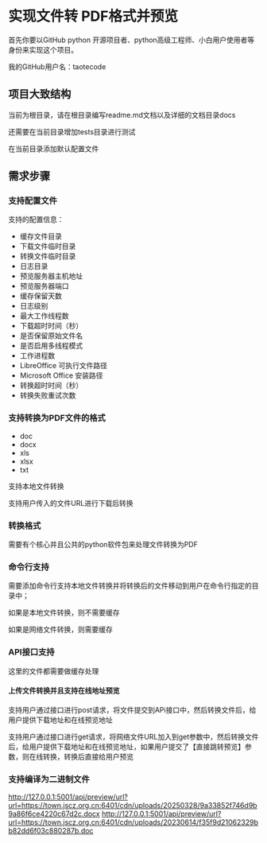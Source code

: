 # 实现文件转 PDF格式并预览

首先你要以GitHub python 开源项目者、python高级工程师、小白用户使用者等身份来实现这个项目。

我的GitHub用户名：taotecode



## 项目大致结构

当前为根目录，请在根目录编写readme.md文档以及详细的文档目录docs

还需要在当前目录增加tests目录进行测试

在当前目录添加默认配置文件

## 需求步骤

### 支持配置文件

支持的配置信息：

- 缓存文件目录
- 下载文件临时目录
- 转换文件临时目录
- 日志目录
- 预览服务器主机地址
- 预览服务器端口
- 缓存保留天数
- 日志级别
- 最大工作线程数
- 下载超时时间（秒）
- 是否保留原始文件名
- 是否启用多线程模式
- 工作进程数
- LibreOffice 可执行文件路径
- Microsoft Office 安装路径
- 转换超时时间（秒）
- 转换失败重试次数

### 支持转换为PDF文件的格式

- doc
- docx
- xls
- xlsx
- txt

支持本地文件转换

支持用户传入的文件URL进行下载后转换

### 转换格式

需要有个核心并且公共的python软件包来处理文件转换为PDF

### 命令行支持

需要添加命令行支持本地文件转换并将转换后的文件移动到用户在命令行指定的目录中；

如果是本地文件转换，则不需要缓存

如果是网络文件转换，则需要缓存

### API接口支持

这里的文件都需要做缓存处理

#### 上传文件转换并且支持在线地址预览

支持用户通过接口进行post请求，将文件提交到APi接口中，然后转换文件后，给用户提供下载地址和在线预览地址

支持用户通过接口进行get请求，将网络文件URL加入到get参数中，然后转换文件后，给用户提供下载地址和在线预览地址，如果用户提交了【直接跳转预览】参数，则在线转换，转换后直接给用户预览

### 支持编译为二进制文件




http://127.0.0.1:5001/api/preview/url?url=https://town.jscz.org.cn:6401/cdn/uploads/20250328/9a33852f746d9b9a86f6ce4220c67d2c.docx
http://127.0.0.1:5001/api/preview/url?url=https://town.jscz.org.cn:6401/cdn/uploads/20230614/f35f9d21062329bb82dd6f03c880287b.doc